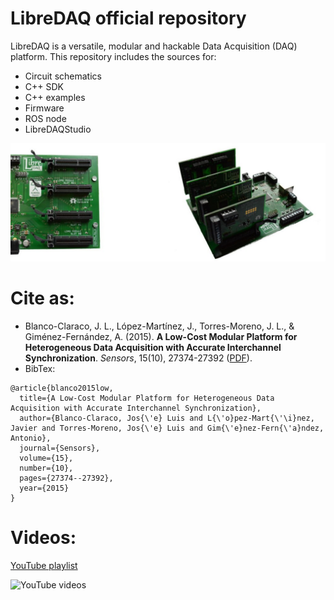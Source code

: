 # LibreDAQ official repository

LibreDAQ is a versatile, modular and hackable Data Acquisition (DAQ) platform. 
This repository includes the sources for: 
* Circuit schematics
* C++ SDK
* C++ examples
* Firmware
* ROS node
* LibreDAQStudio

![LibreDAQ Picture](docs/images/ldaq-base-4slots.jpg)

# Cite as: 

* Blanco-Claraco, J. L., López-Martínez, J., Torres-Moreno, J. L., & Giménez-Fernández, A. (2015). **A Low-Cost Modular Platform for Heterogeneous Data Acquisition with Accurate Interchannel Synchronization**. *Sensors*, 15(10), 27374-27392 ([PDF](https://www.mdpi.com/1424-8220/15/10/27374/pdf)).
* BibTex:
```
@article{blanco2015low,
  title={A Low-Cost Modular Platform for Heterogeneous Data Acquisition with Accurate Interchannel Synchronization},
  author={Blanco-Claraco, Jos{\'e} Luis and L{\'o}pez-Mart{\'\i}nez, Javier and Torres-Moreno, Jos{\'e} Luis and Gim{\'e}nez-Fern{\'a}ndez, Antonio},
  journal={Sensors},
  volume={15},
  number={10},
  pages={27374--27392},
  year={2015}
}
```

# Videos:

[YouTube playlist](https://www.youtube.com/playlist?list=PLOJ3GF0x2_eULIKMOQqdDnZAjOUo_N2IJ)

![YouTube videos](https://img.youtube.com/vi/MJZWS6PdZW8/1.jpg)





